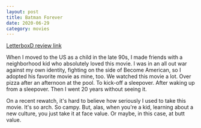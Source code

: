 ```yaml
---
layout: post
title: Batman Forever
date: 2020-06-29
category: movies
---
```

 
[LetterboxD review link](https://letterboxd.com/samarthbhaskar/film/batman-forever/)

When I moved to the US as a child in the late 90s, I made friends with a neighborhood kid who absolutely loved this movie. I was in an all out war against my own identity, fighting on the side of Become American, so I adopted his favorite movie as mine, too. We watched this movie a lot. Over pizza after an afternoon at the pool. To kick-off a sleepover. After waking up from a sleepover. Then I went 20 years without seeing it. 

On a recent rewatch, it's hard to believe how seriously I used to take this movie. It's so arch. So campy. But, alas, when you're a kid, learning about a new culture, you just take it at face value. Or maybe, in this case, at butt value. 